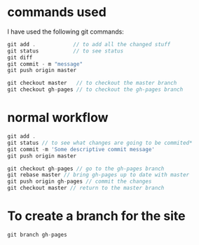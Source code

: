 
# commands used
I have used the following git commands:


```javascript
git add .            // to add all the changed stuff   
git status           // to see status  
git diff  
git commit - m "message"  
git push origin master  

git checkout master   // to checkout the master branch  
git checkout gh-pages // to checkout the gh-pages branch  

```

# normal workflow  

```javascript
git add .  
git status // to see what changes are going to be commited*  
git commit -m 'Some descriptive commit message'  
git push origin master  

git checkout gh-pages // go to the gh-pages branch  
git rebase master // bring gh-pages up to date with master  
git push origin gh-pages // commit the changes  
git checkout master // return to the master branch 

```

# To create a branch for the site 

```javascript
git branch gh-pages


```